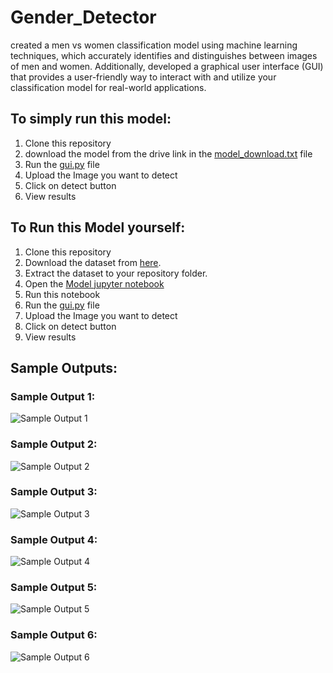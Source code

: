 # Gender_Detector
created a men vs women classification model using machine learning techniques, which accurately identifies and distinguishes between images of men and women. Additionally, developed a graphical user interface (GUI) that provides a user-friendly way to interact with and utilize your classification model for real-world applications.
## To simply run this model:
1. Clone this repository
2. download the model from the drive link in the [model_download.txt](https://github.com/Himanshu-Atri/Men-VS-Women/blob/main/model_download.txt) file 
3. Run the [gui.py](https://github.com/Himanshu-Atri/Men-VS-Women/blob/main/gui_model.py) file
4. Upload the Image you want to detect
5. Click on detect button
6. View results

## To Run this Model yourself:
1. Clone this repository
2. Download the dataset from [here](https://www.kaggle.com/datasets/saadpd/menwomen-classification). 
3. Extract the dataset to your repository folder.
4. Open the [Model jupyter notebook](https://github.com/Himanshu-Atri/Men-VS-Women/blob/main/men-vs-women-best.ipynb)
5. Run this notebook
6. Run the [gui.py](https://github.com/Himanshu-Atri/Men-VS-Women/blob/main/gui_model.py) file
7. Upload the Image you want to detect
8. Click on detect button
9. View results

## Sample Outputs:
### Sample Output 1:
![Sample Output 1](https://github.com/Himanshu-Atri/Men-VS-Women/blob/main/output-1.png)
### Sample Output 2:
![Sample Output 2](https://github.com/Himanshu-Atri/Men-VS-Women/blob/main/output-2.png)
### Sample Output 3:
![Sample Output 3](https://github.com/Himanshu-Atri/Men-VS-Women/blob/main/output-3.png)
### Sample Output 4:
![Sample Output 4](https://github.com/Himanshu-Atri/Men-VS-Women/blob/main/output-4.png)
### Sample Output 5:
![Sample Output 5](https://github.com/Himanshu-Atri/Men-VS-Women/blob/main/output-5.png)
### Sample Output 6:
![Sample Output 6](https://github.com/Himanshu-Atri/Men-VS-Women/blob/main/output-6.png)

